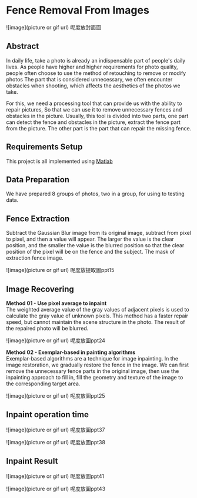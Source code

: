 # Fence Removal From Images

![image](picture or gif url)
呢度放封面圖

## Abstract


In daily life, take a photo is already an indispensable part of people's daily lives. As people have higher and higher requirements for photo quality, people often choose to use the method of retouching to remove or modify photos The part that is considered unnecessary, we often encounter obstacles when shooting, which affects the aesthetics of the photos we take. 

For this, we need a processing tool that can provide us with the ability to repair pictures, So that we can use it to remove unnecessary fences and obstacles in the picture. Usually, this tool is divided into two parts, one part can detect the fence and obstacles in the picture, extract the fence part from the picture. The other part is the part that can repair the missing fence.

## Requirements Setup

This project is all implemented using [Matlab](https://www.mathworks.com/products/matlab.html)

## Data Preparation

We have prepared 8 groups of photos, two in a group, for using to testing data.

## Fence Extraction

Subtract the Gaussian Blur image from its original image, subtract from pixel to pixel, and then a value will appear. The larger the value is the clear position, and the smaller the value is the blurred position so that the clear position of the pixel will be on the fence and the subject.
The mask of extraction fence image.

![image](picture or gif url)
呢度放提取圖ppt15

##  Image Recovering

**Method 01 - Use pixel average to inpaint**  
The weighted average value of the gray values of adjacent pixels is used to calculate the gray value of unknown pixels. This method has a faster repair speed, but cannot maintain the scene structure in the photo. The result of the repaired photo will be blurred.

![image](picture or gif url)
呢度放圖ppt24


**Method 02 - Exemplar-based in painting algorithms**  
Exemplar-based algorithms are a technique for image inpainting. In the image restoration, we gradually restore the fence in the image. We can first remove the unnecessary fence parts in the original image, then use the inpainting approach to fill in, fill the geometry and texture of the image to the corresponding target area.

![image](picture or gif url)
呢度放圖ppt25

## Inpaint operation time

![image](picture or gif url)
呢度放圖ppt37

![image](picture or gif url)
呢度放圖ppt38

## Inpaint Result

![image](picture or gif url)
呢度放圖ppt41

![image](picture or gif url)
呢度放圖ppt43
